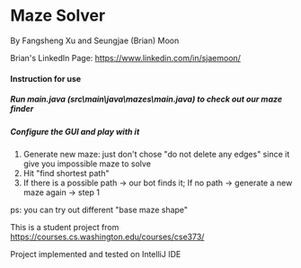 # Maze Solver 

By Fangsheng Xu and Seungjae (Brian) Moon

Brian's LinkedIn Page: https://www.linkedin.com/in/sjaemoon/


#### Instruction for use

##### Run main.java (src\main\java\mazes\main.java) to check out our maze finder 

##### Configure the GUI and play with it
1. Generate new maze: just don't chose "do not delete any edges" since it give you impossible maze to solve
2. Hit "find shortest path"
3. If there is a possible path -> our bot finds it;
   If no path -> generate a new maze again -> step 1
  
  ps: you can try out different "base maze shape" 
  
   This is a student project from https://courses.cs.washington.edu/courses/cse373/
   
   Project implemented and tested on IntelliJ IDE 


